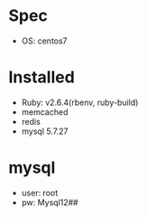 # Spec

* OS: centos7


# Installed

* Ruby: v2.6.4(rbenv, ruby-build)
* memcached
* redis
* mysql 5.7.27

# mysql
* user: root
* pw: Mysql12##


